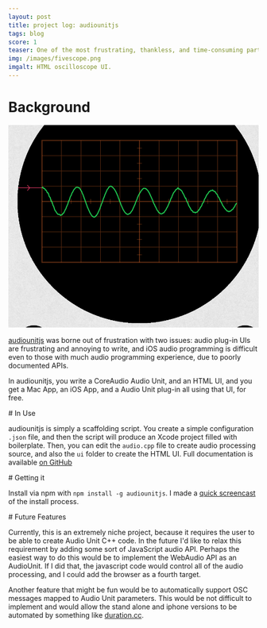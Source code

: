 ```yaml
---
layout: post
title: project log: audiounitjs
tags: blog
score: 1
teaser: One of the most frustrating, thankless, and time-consuming parts of audio plug-in development is creating the UI.  I've made a framework to allow audio programmers to use HTML and Javascript to quickly write plug-in UIs.  As a bonus, you can write your audio processing and UI code once, and then compile it as a Mac plug-in, a Mac standalone app, and an iOS app!
img: /images/fivescope.png
imgalt: HTML oscilloscope UI.
---
```


# Background

![HTML Oscilloscope](/images/fivescope.png)

[audiounitjs](https://www.github.com/russellmcc/audiounitjs) was borne out of frustration with two issues: audio plug-in UIs are frustrating and annoying to write, and iOS audio programming is difficult even to those with much audio programming experience, due to poorly documented APIs.

In audiounitjs, you write a CoreAudio Audio Unit, and an HTML UI, and you get a Mac App, an iOS App, and a Audio Unit plug-in all using that UI, for free.

</div><div class="post">
# In Use

audiounitjs is simply a scaffolding script.  You create a simple configuration `.json` file, and then the script will produce an Xcode project filled with boilerplate.  Then, you can edit the `audio.cpp` file to create audio processing source, and also the `ui` folder to create the HTML UI.  Full documentation is available [on GitHub](https://www.github.com/russellmcc/audiounitjs)

</div><div class="post">
# Getting it

Install via npm with `npm install -g audiounitjs`.  I made a [quick screencast](http://youtu.be/tqxOLf8EmdU) of the install process.

</div><div class="post">
# Future Features

Currently, this is an extremely niche project, because it requires the user to be able to create Audio Unit C++ code.  In the future I'd like to relax this requirement by adding some sort of JavaScript audio API.  Perhaps the easiest way to do this would be to implement the WebAudio API as an AudioUnit.  If I did that, the javascript code would control all of the audio processing, and I could add the browser as a fourth target.

Another feature that might be fun would be to automatically support OSC messages mapped to Audio Unit parameters.  This would be not difficult to implement and would allow the stand alone and iphone versions to be automated by something like [duration.cc](http://www.duration.cc/).
